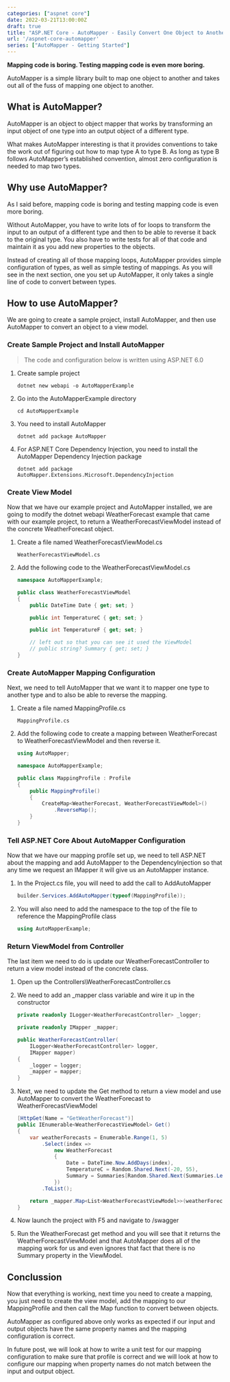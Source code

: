 ```yaml
---
categories: ["aspnet core"]
date: 2022-03-21T13:00:00Z
draft: true
title: "ASP.NET Core - AutoMapper - Easily Convert One Object to Another"
url: '/aspnet-core-automapper'
series: ["AutoMapper - Getting Started"]
---
```


**Mapping code is boring. Testing mapping code is even more boring.**

AutoMapper is a simple library built to map one object to another and takes out all of the fuss of mapping one object to another.

<!--more-->

## What is AutoMapper?

AutoMapper is an object to object mapper that works by transforming an input object of one type into an output object of a different type.

What makes AutoMapper interesting is that it provides conventions to take the work out of figuring out how to map type A to type B. As long as type B follows AutoMapper’s established convention, almost zero configuration is needed to map two types.

## Why use AutoMapper?

As I said before, mapping code is boring and testing mapping code is even more boring.

Without AutoMapper, you have to write lots of for loops to transform the input to an output of a different type and then to be able to reverse it back to the original type.  You also have to write tests for all of that code and maintain it as you add new properties to the objects.

Instead of creating all of those mapping loops, AutoMapper provides simple configuration of types, as well as simple testing of mappings.  As you will see in the next section, one you set up AutoMapper, it only takes a single line of code to convert between types.

## How to use AutoMapper?

We are going to create a sample project, install AutoMapper, and then use AutoMapper to convert an object to a view model.

### Create Sample Project and Install AutoMapper

> The code and configuration below is written using ASP.NET 6.0

1. Create sample project

    ```shell
    dotnet new webapi -o AutoMapperExample
    ```

1. Go into the AutoMapperExample directory

    ```shell
    cd AutoMapperExample
    ```

1. You need to install AutoMapper

    ```shell
    dotnet add package AutoMapper
    ```

1. For ASP.NET Core Dependency Injection, you need to install the AutoMapper Dependency Injection package

    ```shell
    dotnet add package AutoMapper.Extensions.Microsoft.DependencyInjection
    ```

### Create View Model

Now that we have our example project and AutoMapper installed, we are going to modify the dotnet webapi WeatherForecast example that came with our example project, to return a WeatherForecastViewModel instead of the concrete WeatherForecast object.

1. Create a file named WeatherForecastViewModel.cs

    ```text
    WeatherForecastViewModel.cs
    ```

1. Add the following code to the WeatherForecastViewModel.cs

    ```csharp
    namespace AutoMapperExample;

    public class WeatherForecastViewModel
    {
        public DateTime Date { get; set; }

        public int TemperatureC { get; set; }

        public int TemperatureF { get; set; }

        // left out so that you can see it used the ViewModel
        // public string? Summary { get; set; }
    }
    ```

### Create AutoMapper Mapping Configuration

Next, we need to tell AutoMapper that we want it to mapper one type to another type and to also be able to reverse the mapping.

1. Create a file named MappingProfile.cs

    ```text
    MappingProfile.cs
    ```

1. Add the following code to create a mapping between WeatherForecast to WeatherForecastViewModel and then reverse it.

    ```csharp
    using AutoMapper;

    namespace AutoMapperExample;

    public class MappingProfile : Profile
    {
        public MappingProfile()
        {
            CreateMap<WeatherForecast, WeatherForecastViewModel>()
                .ReverseMap();
        }
    }
    ```

### Tell ASP.NET Core About AutoMapper Configuration

Now that we have our mapping profile set up, we need to tell ASP.NET about the mapping and add AutoMapper to the DependencyInjection so that any time we request an IMapper it will give us an AutoMapper instance.

1. In the Project.cs file, you will need to add the call to AddAutoMapper

    ```csharp
    builder.Services.AddAutoMapper(typeof(MappingProfile));
    ```

1. You will also need to add the namespace to the top of the file to reference the MappingProfile class

    ```csharp
    using AutoMapperExample;
    ```

### Return ViewModel from Controller

The last item we need to do is update our WeatherForecastController to return a view model instead of the concrete class.

1. Open up the Controllers\WeatherForecastController.cs
1. We need to add an _mapper class variable and wire it up in the constructor

    ```csharp
    private readonly ILogger<WeatherForecastController> _logger;

    private readonly IMapper _mapper;

    public WeatherForecastController(
        ILogger<WeatherForecastController> logger,
        IMapper mapper)
    {
        _logger = logger;
        _mapper = mapper;
    }
    ```

1. Next, we need to update the Get method to return a view model and use AutoMapper to convert the WeatherForecast to WeatherForecastViewModel

    ```csharp
    [HttpGet(Name = "GetWeatherForecast")]
    public IEnumerable<WeatherForecastViewModel> Get()
    {
        var weatherForecasts = Enumerable.Range(1, 5)
            .Select(index =>
                new WeatherForecast
                {
                    Date = DateTime.Now.AddDays(index),
                    TemperatureC = Random.Shared.Next(-20, 55),
                    Summary = Summaries[Random.Shared.Next(Summaries.Length)]
                })
            .ToList();

        return _mapper.Map<List<WeatherForecastViewModel>>(weatherForecasts);
    }
    ```

1. Now launch the project with F5 and navigate to /swagger
1. Run the WeatherForecast get method and you will see that it returns the WeatherForecastViewModel and that AutoMapper does all of the mapping work for us and even ignores that fact that there is no Summary property in the ViewModel.

## Conclussion

Now that everything is working, next time you need to create a mapping, you just need to create the view model, add the mapping to our MappingProfile and then call the Map function to convert between objects.

AutoMapper as configured above only works as expected if our input and output objects have the same property names and the mapping configuration is correct.

In future post, we will look at how to write a unit test for our mapping configuration to make sure that profile is correct and we will look at how to configure our mapping when property names do not match between the input and output object.
